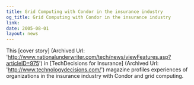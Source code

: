 ```yaml
---
title: Grid Computing with Condor in the insurance industry
og_title: Grid Computing with Condor in the insurance industry
link: 
date: 2005-08-01
layout: news
---
```


This [cover story] (Archived Url: 'http://www.nationalunderwriter.com/tech/news/viewFeatures.asp?articleID=975') in [TechDecisions for Insurance] (Archived Url: 'http://www.technologydecisions.com/') magazine profiles experiences of organizations in the insurance industry with Condor and grid computing. 	  
